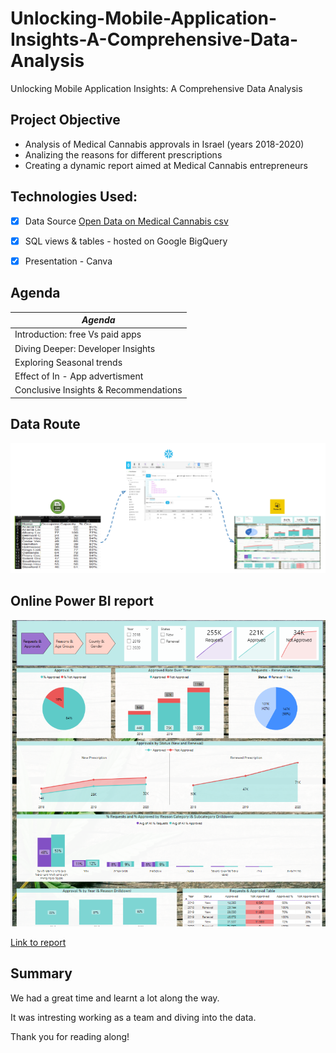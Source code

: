 # Unlocking-Mobile-Application-Insights-A-Comprehensive-Data-Analysis
Unlocking Mobile Application Insights: A Comprehensive Data Analysis


## Project Objective
- Analysis of Medical Cannabis approvals in Israel (years 2018-2020)
- Analizing the reasons for different prescriptions
- Creating a dynamic report aimed at Medical Cannabis entrepreneurs


## Technologies Used:
- [x] Data Source [Open Data on Medical Cannabis csv](https://www.meida.org.il/?p=11491)
- [x] SQL views & tables - hosted on Google BigQuery
- [x] Presentation - Canva



## Agenda

| *Agenda* | 
| ----------- | 
| Introduction: free Vs paid apps | 
| Diving Deeper: Developer Insights |
| Exploring Seasonal trends |
| Effect of In - App advertisment | 
| Conclusive Insights & Recommendations | 


## Data Route
![Data Route](https://github.com/elijellyeli/medical-cannabis-analysis/blob/main/src/data%20route.png)

## Online Power BI report

![Report](https://github.com/elijellyeli/medical-cannabis-analysis/blob/main/src/power%20bi%20report.png)

[Link to report]([https://app.powerbi.com/view?r=eyJrIjoiY2E0YTMxNjktOTQ3MS00NDY4LTgzZWItMGUxMjNlNTMyMWZhIiwidCI6ImE3YzJiM2ZlLWE2ZjQtNDk0Ni04YjI0LTc4OTM0NmYzMjcyZCIsImMiOjl9](https://www.canva.com/design/DAFvJ8mcLhE/cW0oEdEa-5-LOEFQVS_Yvg/view?utm_content=DAFvJ8mcLhE&utm_campaign=designshare&utm_medium=link&utm_source=publishsharelink)https://www.canva.com/design/DAFvJ8mcLhE/cW0oEdEa-5-LOEFQVS_Yvg/view?utm_content=DAFvJ8mcLhE&utm_campaign=designshare&utm_medium=link&utm_source=publishsharelink)

## Summary

We had a great time and learnt a lot along the way.

It was intresting working as a team and diving into the data.

Thank you for reading along!

